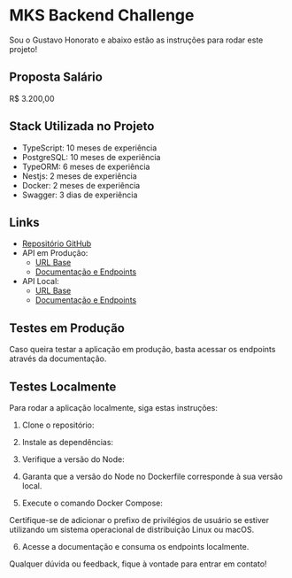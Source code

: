 # MKS Backend Challenge

Sou o Gustavo Honorato e abaixo estão as instruções para rodar este projeto!

## Proposta Salário
R$ 3.200,00
## Stack Utilizada no Projeto

- TypeScript: 10 meses de experiência
- PostgreSQL: 10 meses de experiência
- TypeORM: 6 meses de experiência
- Nestjs: 2 meses de experiência
- Docker: 2 meses de experiência
- Swagger: 3 dias de experiência


## Links

- [Repositório GitHub](https://github.com/Gustavohonoras/mks-backend-challenge/tree/main)
- API em Produção:
    - [URL Base](http://15.228.170.50:3000)
    - [Documentação e Endpoints](http://15.228.170.50:3000/api)
- API Local:
    - [URL Base](http://localhost:3000)
    - [Documentação e Endpoints](http://localhost:3000/api)

## Testes em Produção

Caso queira testar a aplicação em produção, basta acessar os endpoints através da documentação.

## Testes Localmente

Para rodar a aplicação localmente, siga estas instruções:

1. Clone o repositório:

2. Instale as dependências:

3. Verifique a versão do Node:


4. Garanta que a versão do Node no Dockerfile corresponde à sua versão local.

5. Execute o comando Docker Compose:


Certifique-se de adicionar o prefixo de privilégios de usuário se estiver utilizando um sistema operacional de distribuição Linux ou macOS.

6. Acesse a documentação e consuma os endpoints localmente.

Qualquer dúvida ou feedback, fique à vontade para entrar em contato!